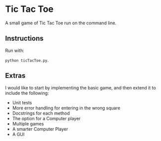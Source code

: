 # Tic Tac Toe

A small game of Tic Tac Toe run on the command line.

## Instructions

Run with:

`python ticTacToe.py`.

## Extras

I would like to start by implementing the basic game, and then extend it to include the following:

- Unit tests
- More error handling for entering in the wrong square
- Docstrings for each method
- The option for a Computer player
- Multiple games
- A smarter Computer Player
- A GUI

